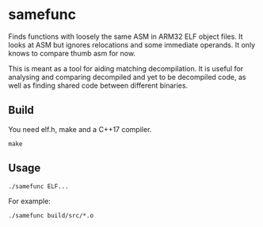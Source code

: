 # samefunc

Finds functions with loosely the same ASM in ARM32 ELF object files. It looks at ASM but ignores relocations and some immediate operands. It only knows to compare thumb asm for now.

This is meant as a tool for aiding matching decompilation. It is useful for analysing and comparing decompiled and yet to be decompiled code, as well as finding shared code between different binaries.

## Build

You need elf.h, make and a C++17 compiler.

    make

## Usage

    ./samefunc ELF...

For example:

    ./samefunc build/src/*.o
